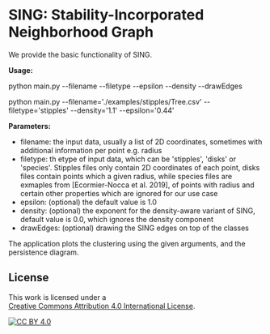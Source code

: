 # SING: Stability-Incorporated Neighborhood Graph

We provide the basic functionality of SING.

**Usage:**

python main.py --filename --filetype --epsilon --density --drawEdges

python main.py --filename='./examples/stipples/Tree.csv' --filetype='stipples' --density='1.1' --epsilon='0.44'


**Parameters:**
- filename: the input data, usually a list of 2D coordinates, sometimes with additional information per point e.g. radius
- filetype: th etype of input data, which can be 'stipples', 'disks' or 'species'. Stipples files only contain 2D coordinates of each point, disks files contain points which a given radius, while species files are exmaples from [Ecormier-Nocca et al. 2019], of points with radius and certain other properties which are ignored for our use case
- epsilon: (optional) the default value is 1.0
- density: (optional) the exponent for the density-aware variant of SING, default value is 0.0, which ignores the density component
- drawEdges: (optional) drawing the SING edges on top of the classes


The application plots the clustering using the given arguments, and the persistence diagram.

## License

This work is licensed under a  
[Creative Commons Attribution 4.0 International License][cc-by].

[![CC BY 4.0][cc-by-image]][cc-by]

[cc-by]: http://creativecommons.org/licenses/by/4.0/
[cc-by-image]: https://i.creativecommons.org/l/by/4.0/88x31.png
[cc-by-shield]: https://img.shields.io/badge/License-CC%20BY%204.0-lightgrey.svg
